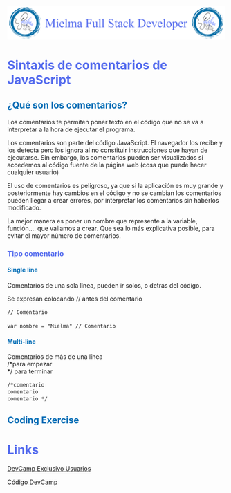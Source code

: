 ![Logo Mielma](logo/Logo%20Encabezado.png)

# <b><font color="#556CEE">Sintaxis de comentarios de JavaScript</font></b>

## <b><font color="#006cb5">¿Qué son los comentarios?</font></b>
Los comentarios te permiten poner texto en el código que no se va a interpretar a la hora de ejecutar el programa.

Los comentarios son parte del código JavaScript. El navegador los recibe y los detecta pero los ignora al no constituir instrucciones que hayan de ejecutarse. Sin embargo, los comentarios pueden ser visualizados si accedemos al código fuente de la página web (cosa que puede hacer cualquier usuario)

El uso de comentarios es peligroso, ya que si la aplicación es muy grande y posteriormente hay cambios en el código y no se cambian los comentarios pueden llegar a crear errores, por interpretar los comentarios sin haberlos modificado.

La mejor manera es poner un nombre que represente a la variable, función.... que vallamos a crear. Que sea lo más explicativa posible, para evitar el mayor número de comentarios.

### <font color="#556CEE">Tipo comentario</font>
#### <font color="#006cb5">Single line</font>
Comentarios de una sola línea, pueden ir solos, o detrás del código.

Se expresan colocando // antes del comentario
~~~
// Comentario

var nombre = "Mielma" // Comentario
~~~

#### <font color="#006cb5">Multi-line</font>
Comentarios de más de una línea  
/*para empezar  
*/ para terminar
~~~
/*comentario
comentario
comentario */
~~~
## <b><font color="#006cb5">Coding Exercise</font></b>

# <b><font color="#556CEE">Links</font></b>

[DevCamp Exclusivo Usuarios](https://basque.devcamp.com/pt-full-stack-development-javascript-python-react/guide/syntax-javascript-comments)

[Código DevCamp](https://github.com/rails-camp/javascript-programming/blob/179cd0b3441bc8b69a0770c0bc8c42f102325770/section_b_08_comments.js)
